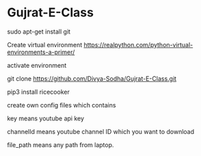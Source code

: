 # Gujrat-E-Class

sudo apt-get install git


Create virtual environment https://realpython.com/python-virtual-environments-a-primer/

activate environment


git clone https://github.com/Divya-Sodha/Gujrat-E-Class.git

pip3 install ricecooker

create own config files which contains 

key means youtube api key

channelId means youtube channel ID which you want to download

file_path means any path from laptop.



